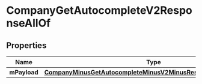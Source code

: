 
# CompanyGetAutocompleteV2ResponseAllOf

## Properties
Name | Type | Description | Notes
------------ | ------------- | ------------- | -------------
**mPayload** | [**CompanyMinusGetAutocompleteMinusV2MinusResponseMinusMPayload**](CompanyMinusGetAutocompleteMinusV2MinusResponseMinusMPayload.md) |  | 



